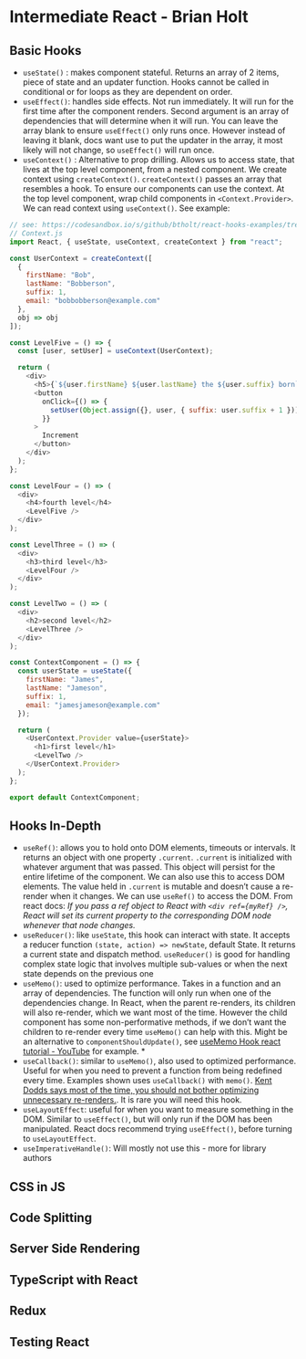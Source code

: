 # Intermediate React - Brian Holt
## Basic Hooks
* `useState()` : makes component stateful. Returns an array of 2 items, piece of state  and an updater function. Hooks cannot be called in conditional or for loops as they are dependent on order.
* `useEffect()`: handles side effects. Not run immediately. It will run for the first time after the component renders. Second argument is an array of dependencies that will determine when it will run. You can leave the array blank to ensure `useEffect()` only runs once. However instead of leaving it blank, docs want use to put the updater in the array, it most likely will not change, so `useEffect()` will run once.
* `useContext()` : Alternative to prop drilling. Allows us to access state, that lives at the top level component, from a nested component. We create context using `createContext()`. `createContext()` passes an array that resembles a hook. To ensure our components can use the context. At the top level component, wrap child components in `<Context.Provider>`. We can read context using `useContext()`. See example:
```js
// see: https://codesandbox.io/s/github/btholt/react-hooks-examples/tree/master/
// Context.js
import React, { useState, useContext, createContext } from "react";

const UserContext = createContext([
  {
    firstName: "Bob",
    lastName: "Bobberson",
    suffix: 1,
    email: "bobbobberson@example.com"
  },
  obj => obj
]);

const LevelFive = () => {
  const [user, setUser] = useContext(UserContext);

  return (
    <div>
      <h5>{`${user.firstName} ${user.lastName} the ${user.suffix} born`}</h5>
      <button
        onClick={() => {
          setUser(Object.assign({}, user, { suffix: user.suffix + 1 }));
        }}
      >
        Increment
      </button>
    </div>
  );
};

const LevelFour = () => (
  <div>
    <h4>fourth level</h4>
    <LevelFive />
  </div>
);

const LevelThree = () => (
  <div>
    <h3>third level</h3>
    <LevelFour />
  </div>
);

const LevelTwo = () => (
  <div>
    <h2>second level</h2>
    <LevelThree />
  </div>
);

const ContextComponent = () => {
  const userState = useState({
    firstName: "James",
    lastName: "Jameson",
    suffix: 1,
    email: "jamesjameson@example.com"
  });

  return (
    <UserContext.Provider value={userState}>
      <h1>first level</h1>
      <LevelTwo />
    </UserContext.Provider>
  );
};

export default ContextComponent;

```
## Hooks In-Depth
* `useRef()`: allows you to hold onto DOM elements, timeouts or intervals. It returns an object with one property `.current`. `.current` is initialized with whatever argument that was passed. This object will persist for the entire lifetime of the component. We can also use this to access DOM elements. The value held in `.current` is mutable and doesn’t cause a re-render when it changes. We can use `useRef()` to access the DOM. From react docs: _If you pass a ref object to React with `<div ref={myRef} />`, React will set its current property to the corresponding DOM node whenever that node changes._
* `useReducer()`: like `useState`, this hook can interact with state. It accepts a reducer function `(state, action) => newState`, default State. It returns a current state and dispatch method. `useReducer()` is good for handling complex state logic that involves multiple sub-values or when the next state depends on the previous one
* `useMemo()`: used to optimize performance. Takes in a function and an array of dependencies. The function will only run when one of the dependencies change. In React, when the parent re-renders, its children will also re-render, which we want most of the time. However the child component has some non-performative methods, if we don’t want the children to re-render every time `useMemo()` can help with this. Might be an alternative to `componentShouldUpdate()`, see [useMemo Hook react tutorial - YouTube](https://www.youtube.com/watch?v=FSGQvH2kewE&vl=en) for example. * 
* `useCallback()`: similar to `useMemo()`, also used to optimized performance. Useful for when you need to prevent a function from being redefined every time. Examples shown uses `useCallback()` with `memo()`. [Kent Dodds says most of the time, you should not bother optimizing unnecessary re-renders.](https://kentcdodds.com/blog/usememo-and-usecallback). It is rare you will need this hook.
* `useLayoutEffect`: useful for when you want to measure something in the DOM. Similar to `useEffect()`, but will only run if the DOM has been manipulated. React docs recommend trying `useEffect()`, before turning to `useLayoutEffect`.
* `useImperativeHandle()`: Will mostly not use this - more for library authors

## CSS in JS
## Code Splitting
## Server Side Rendering
## TypeScript with React
## Redux
## Testing React